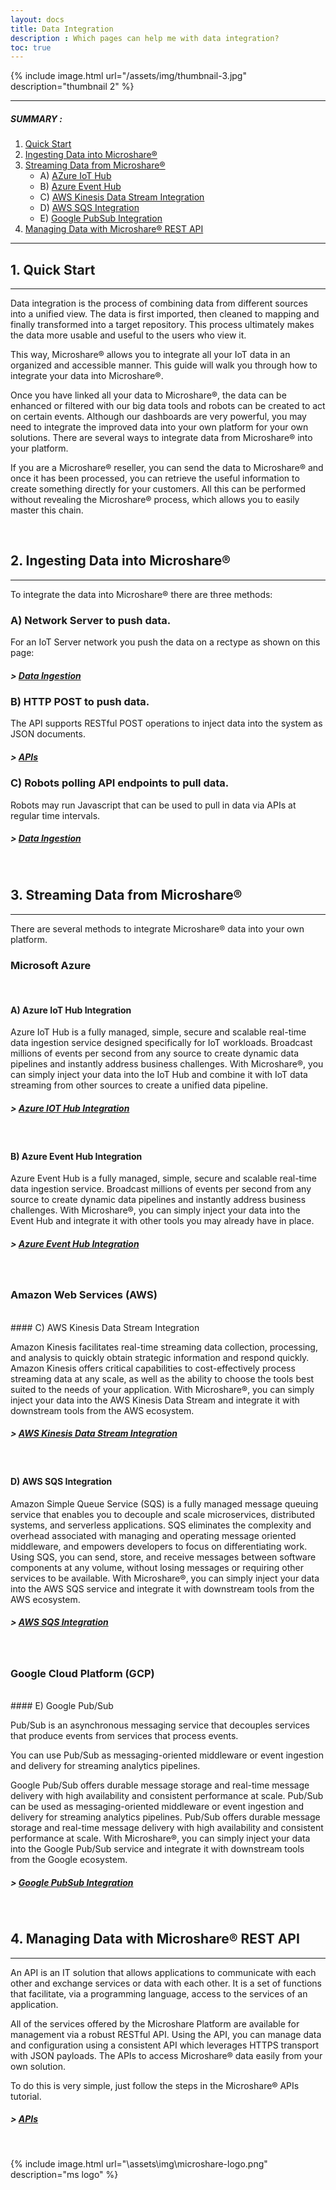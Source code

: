 ```yaml
---
layout: docs
title: Data Integration
description : Which pages can help me with data integration?
toc: true
---
```




{% include image.html url="/assets/img/thumbnail-3.jpg" description="thumbnail 2" %}


---------------------------------------

##### SUMMARY : 

1. [Quick Start](./#1-quick-start)
2. [Ingesting Data into Microshare®](./#2-ingesting-data-into-microshare)
3. [Streaming Data from Microshare®](./#3-stream-data-from-microshare)
    - A) [AZure IoT Hub](./#a-azure-iot-hub-integration)
    - B) [Azure Event Hub](./#b-azure-event-hub-integration)
    - C) [AWS Kinesis Data Stream Integration](./#c-aws-kinesis-data-stream-integration)
    - D) [AWS SQS Integration](./#d-aws-sqs-integration)
    - E) [Google PubSub Integration](./#e-google-pub-sub-integration)    
4. [Managing Data with Microshare® REST API](./#4-managing-data-with-microshare)


---------------------------------------

## 1. Quick Start
---------------------------------------

Data integration is the process of combining data from different sources into a unified view. The data is first imported, then cleaned to mapping and finally transformed into a target repository. This process ultimately makes the data more usable and useful to the users who view it.

This way, Microshare® allows you to integrate all your IoT data in an organized and accessible manner. This guide will walk you through how to integrate your data into Microshare®.

Once you have linked all your data to Microshare®, the data can be enhanced or filtered with our big data tools and robots can be created to act on certain events.
Although our dashboards are very powerful, you may need to integrate the improved data into your own platform for your own solutions. There are several ways to integrate data from Microshare® into your platform.

If you are a Microshare® reseller, you can send the data to Microshare® and once it has been processed, you can retrieve the useful information to create something directly for your customers. All this can be performed without revealing the Microshare® process, which allows you to easily master this chain.

<br>

## 2. Ingesting Data into Microshare®
---------------------------------------

To integrate the data into Microshare® there are three methods: 

### A) Network Server to push data.
For an IoT Server network you push the data on a rectype as shown on this page: 
##### > [Data Ingestion](/docs/2/technical/microshare-platform-advanced/data-ingestion/)

### B) HTTP POST to push data.
The API supports RESTful POST operations to inject data into the system as JSON documents. 
##### > [APIs](/docs/2/technical/api/quick-start/)

### C) Robots polling API endpoints to pull data.
Robots may run Javascript that can be used to pull in data via APIs at regular time intervals.
##### > [Data Ingestion](/docs/2/technical/microshare-platform-advanced/data-ingestion/)

<br>

## 3. Streaming Data from Microshare®
---------------------------------------

There are several methods to integrate Microshare® data into your own platform.
<br>
### Microsoft Azure
<br>

#### A) Azure IoT Hub Integration

Azure IoT Hub is a fully managed, simple, secure and scalable real-time data ingestion service designed specifically for IoT workloads. Broadcast millions of events per second from any source to create dynamic data pipelines and instantly address business challenges.
With Microshare®, you can simply inject your data into the IoT Hub and combine it with IoT data streaming from other sources to create a unified data pipeline. 
##### > [Azure IOT Hub Integration](/docs/2/technical/streaming-integration/azure-iot-hub-integration/)

<br>

#### B) Azure Event Hub Integration

Azure Event Hub is a fully managed, simple, secure and scalable real-time data ingestion service. Broadcast millions of events per second from any source to create dynamic data pipelines and instantly address business challenges.
With Microshare®, you can simply inject your data into the Event Hub and integrate it with other tools you may already have in place.
##### > [Azure Event Hub Integration](/docs/2/technical/streaming-integration/azure-event-hub-integration/)

<br>

### Amazon Web Services (AWS)

<br>
#### C) AWS Kinesis Data Stream Integration

Amazon Kinesis facilitates real-time streaming data collection, processing, and analysis to quickly obtain strategic information and respond quickly. Amazon Kinesis offers critical capabilities to cost-effectively process streaming data at any scale, as well as the ability to choose the tools best suited to the needs of your application.
With Microshare®, you can simply inject your data into the AWS Kinesis Data Stream and integrate it with downstream tools from the AWS ecosystem.
##### > [AWS Kinesis Data Stream Integration](/docs/2/technical/streaming-integration/aws-kinesis-data-stream-integration/)

<br>

#### D) AWS SQS Integration

Amazon Simple Queue Service (SQS) is a fully managed message queuing service that enables you to decouple and scale microservices, distributed systems, and serverless applications. SQS eliminates the complexity and overhead associated with managing and operating message oriented middleware, and empowers developers to focus on differentiating work. Using SQS, you can send, store, and receive messages between software components at any volume, without losing messages or requiring other services to be available.
With Microshare®, you can simply inject your data into the AWS SQS service and integrate it with downstream tools from the AWS ecosystem.
##### > [AWS SQS Integration](/docs/2/technical/streaming-integration/aws-sqs-integration/)

<br>

### Google Cloud Platform (GCP)

<br>
#### E) Google Pub/Sub

 Pub/Sub is an asynchronous messaging service that decouples services that produce events from services that process events.

You can use Pub/Sub as messaging-oriented middleware or event ingestion and delivery for streaming analytics pipelines.

Google Pub/Sub offers durable message storage and real-time message delivery with high availability and consistent performance at scale. Pub/Sub can be used as messaging-oriented middleware or event ingestion and delivery for streaming analytics pipelines. Pub/Sub offers durable message storage and real-time message delivery with high availability and consistent performance at scale.
With Microshare®, you can simply inject your data into the Google Pub/Sub service and integrate it with downstream tools from the Google ecosystem.
##### > [Google PubSub Integration](/docs/2/technical/streaming-integration/google-pub-sub-integration/)

<br>

## 4. Managing Data with Microshare® REST API
---------------------------------------

An API is an IT solution that allows applications to communicate with each other and exchange services or data with each other. It is a set of functions that facilitate, via a programming language, access to the services of an application.

All of the services offered by the Microshare Platform are available for management via a robust RESTful API. Using the API, you can manage data and configuration using a consistent API which leverages HTTPS transport with JSON payloads.
The APIs to access Microshare® data easily from your own solution. 

To do this is very simple, just follow the steps in the Microshare® APIs tutorial.
##### > [APIs](/docs/2/technical/api/quick-start/)

<br>

{% include image.html url="\assets\img\microshare-logo.png"  description="ms logo" %}